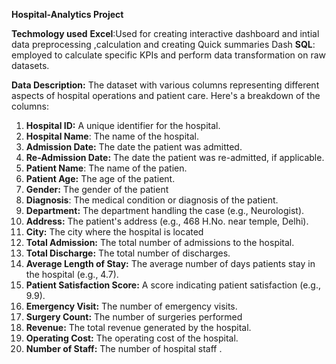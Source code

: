 **Hospital-Analytics Project**

**Techmology used** 
**Excel**:Used for creating interactive dashboard and intial data preprocessing ,calculation and creating Quick summaries Dash
**SQL**: employed to calculate specific KPIs and perform data transformation on raw datasets.



**Data Description:** The dataset with various columns representing different aspects of hospital operations and patient care. Here's a breakdown of the columns:

1. **Hospital ID:** A unique identifier for the hospital.
2. **Hospital Name**: The name of the hospital.
3. **Admission Date:** The date the patient was admitted.
4. **Re-Admission Date:** The date the patient was re-admitted, if applicable.
5. **Patient Name**: The name of the patien.
6. **Patient Age:** The age of the patient.
7. **Gender:** The gender of the patient
8. **Diagnosis**: The medical condition or diagnosis of the patient.
9. **Department:** The department handling the case (e.g., Neurologist).
10. **Address:** The patient's address (e.g., 468 H.No. near temple, Delhi).
11. **City:** The city where the hospital is located 
12. **Total Admission:** The total number of admissions to the hospital.
13. **Total Discharge:** The total number of discharges.
14. **Average Length of Stay:** The average number of days patients stay in the hospital (e.g., 4.7).
15. **Patient Satisfaction Score:** A score indicating patient satisfaction (e.g., 9.9).
16. **Emergency Visit:** The number of emergency visits.
17. **Surgery Count:** The number of surgeries performed 
18. **Revenue:** The total revenue generated by the hospital.
19. **Operating Cost:** The operating cost of the hospital.
20. **Number of Staff:** The number of hospital staff .
